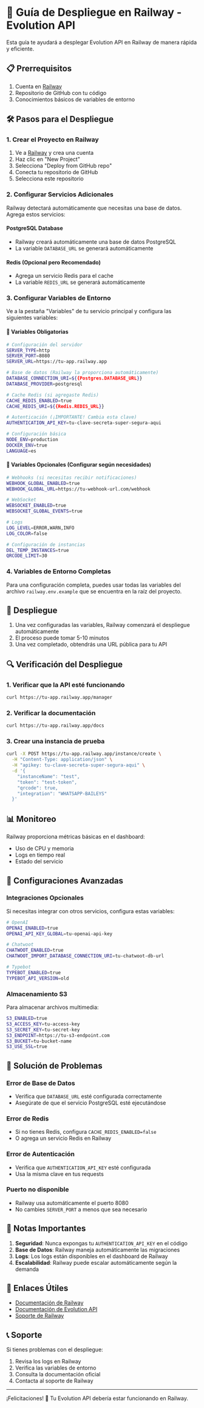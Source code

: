 # 🚀 Guía de Despliegue en Railway - Evolution API

Esta guía te ayudará a desplegar Evolution API en Railway de manera rápida y eficiente.

## 📋 Prerrequisitos

1. Cuenta en [Railway](https://railway.app)
2. Repositorio de GitHub con tu código
3. Conocimientos básicos de variables de entorno

## 🛠️ Pasos para el Despliegue

### 1. Crear el Proyecto en Railway

1. Ve a [Railway](https://railway.app) y crea una cuenta
2. Haz clic en "New Project"
3. Selecciona "Deploy from GitHub repo"
4. Conecta tu repositorio de GitHub
5. Selecciona este repositorio

### 2. Configurar Servicios Adicionales

Railway detectará automáticamente que necesitas una base de datos. Agrega estos servicios:

#### PostgreSQL Database
- Railway creará automáticamente una base de datos PostgreSQL
- La variable `DATABASE_URL` se generará automáticamente

#### Redis (Opcional pero Recomendado)
- Agrega un servicio Redis para el cache
- La variable `REDIS_URL` se generará automáticamente

### 3. Configurar Variables de Entorno

Ve a la pestaña "Variables" de tu servicio principal y configura las siguientes variables:

#### 🔧 Variables Obligatorias

```bash
# Configuración del servidor
SERVER_TYPE=http
SERVER_PORT=8080
SERVER_URL=https://tu-app.railway.app

# Base de datos (Railway la proporciona automáticamente)
DATABASE_CONNECTION_URI=${{Postgres.DATABASE_URL}}
DATABASE_PROVIDER=postgresql

# Cache Redis (si agregaste Redis)
CACHE_REDIS_ENABLED=true
CACHE_REDIS_URI=${{Redis.REDIS_URL}}

# Autenticación (¡IMPORTANTE! Cambia esta clave)
AUTHENTICATION_API_KEY=tu-clave-secreta-super-segura-aqui

# Configuración básica
NODE_ENV=production
DOCKER_ENV=true
LANGUAGE=es
```

#### 🔧 Variables Opcionales (Configurar según necesidades)

```bash
# Webhooks (si necesitas recibir notificaciones)
WEBHOOK_GLOBAL_ENABLED=true
WEBHOOK_GLOBAL_URL=https://tu-webhook-url.com/webhook

# WebSocket
WEBSOCKET_ENABLED=true
WEBSOCKET_GLOBAL_EVENTS=true

# Logs
LOG_LEVEL=ERROR,WARN,INFO
LOG_COLOR=false

# Configuración de instancias
DEL_TEMP_INSTANCES=true
QRCODE_LIMIT=30
```

### 4. Variables de Entorno Completas

Para una configuración completa, puedes usar todas las variables del archivo `railway.env.example` que se encuentra en la raíz del proyecto.

## 🚀 Despliegue

1. Una vez configuradas las variables, Railway comenzará el despliegue automáticamente
2. El proceso puede tomar 5-10 minutos
3. Una vez completado, obtendrás una URL pública para tu API

## 🔍 Verificación del Despliegue

### 1. Verificar que la API esté funcionando
```bash
curl https://tu-app.railway.app/manager
```

### 2. Verificar la documentación
```bash
curl https://tu-app.railway.app/docs
```

### 3. Crear una instancia de prueba
```bash
curl -X POST https://tu-app.railway.app/instance/create \
  -H "Content-Type: application/json" \
  -H "apikey: tu-clave-secreta-super-segura-aqui" \
  -d '{
    "instanceName": "test",
    "token": "test-token",
    "qrcode": true,
    "integration": "WHATSAPP-BAILEYS"
  }'
```

## 📊 Monitoreo

Railway proporciona métricas básicas en el dashboard:
- Uso de CPU y memoria
- Logs en tiempo real
- Estado del servicio

## 🔧 Configuraciones Avanzadas

### Integraciones Opcionales

Si necesitas integrar con otros servicios, configura estas variables:

```bash
# OpenAI
OPENAI_ENABLED=true
OPENAI_API_KEY_GLOBAL=tu-openai-api-key

# Chatwoot
CHATWOOT_ENABLED=true
CHATWOOT_IMPORT_DATABASE_CONNECTION_URI=tu-chatwoot-db-url

# Typebot
TYPEBOT_ENABLED=true
TYPEBOT_API_VERSION=old
```

### Almacenamiento S3

Para almacenar archivos multimedia:

```bash
S3_ENABLED=true
S3_ACCESS_KEY=tu-access-key
S3_SECRET_KEY=tu-secret-key
S3_ENDPOINT=https://tu-s3-endpoint.com
S3_BUCKET=tu-bucket-name
S3_USE_SSL=true
```

## 🚨 Solución de Problemas

### Error de Base de Datos
- Verifica que `DATABASE_URL` esté configurada correctamente
- Asegúrate de que el servicio PostgreSQL esté ejecutándose

### Error de Redis
- Si no tienes Redis, configura `CACHE_REDIS_ENABLED=false`
- O agrega un servicio Redis en Railway

### Error de Autenticación
- Verifica que `AUTHENTICATION_API_KEY` esté configurada
- Usa la misma clave en tus requests

### Puerto no disponible
- Railway usa automáticamente el puerto 8080
- No cambies `SERVER_PORT` a menos que sea necesario

## 📝 Notas Importantes

1. **Seguridad**: Nunca expongas tu `AUTHENTICATION_API_KEY` en el código
2. **Base de Datos**: Railway maneja automáticamente las migraciones
3. **Logs**: Los logs están disponibles en el dashboard de Railway
4. **Escalabilidad**: Railway puede escalar automáticamente según la demanda

## 🔗 Enlaces Útiles

- [Documentación de Railway](https://docs.railway.app)
- [Documentación de Evolution API](https://doc.evolution-api.com)
- [Soporte de Railway](https://railway.app/support)

## 📞 Soporte

Si tienes problemas con el despliegue:
1. Revisa los logs en Railway
2. Verifica las variables de entorno
3. Consulta la documentación oficial
4. Contacta al soporte de Railway

---

¡Felicitaciones! 🎉 Tu Evolution API debería estar funcionando en Railway.
